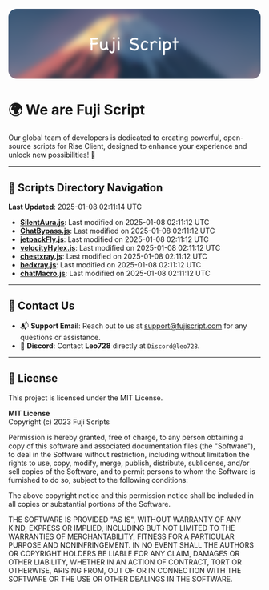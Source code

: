![Banner](.github/b.webp)

# 🌍 **We are Fuji Script**

Our global team of developers is dedicated to creating powerful, open-source scripts for Rise Client, designed to enhance your experience and unlock new possibilities! 🌟

---
<!-- SCRIPTS_NAVIGATION_START -->
## 📂 **Scripts Directory Navigation**

**Last Updated**: 2025-01-08 02:11:14 UTC

- **[SilentAura.js](scripts/SilentAura.js)**: Last modified on 2025-01-08 02:11:12 UTC
- **[ChatBypass.js](scripts/ChatBypass.js)**: Last modified on 2025-01-08 02:11:12 UTC
- **[jetpackFly.js](scripts/jetpackFly.js)**: Last modified on 2025-01-08 02:11:12 UTC
- **[velocityHylex.js](scripts/velocityHylex.js)**: Last modified on 2025-01-08 02:11:12 UTC
- **[chestxray.js](scripts/chestxray.js)**: Last modified on 2025-01-08 02:11:12 UTC
- **[bedxray.js](scripts/bedxray.js)**: Last modified on 2025-01-08 02:11:12 UTC
- **[chatMacro.js](scripts/chatMacro.js)**: Last modified on 2025-01-08 02:11:12 UTC

<!-- SCRIPTS_NAVIGATION_END -->

---

## 💬 **Contact Us**  
- 📬 **Support Email**: Reach out to us at [support@fujiscript.com](mailto:support@fujiscript.com) for any questions or assistance.  
- 💬 **Discord**: Contact **Leo728** directly at `Discord@leo728`.

---

## 📜 **License**

This project is licensed under the MIT License.  

**MIT License**  
Copyright (c) 2023 Fuji Scripts  

Permission is hereby granted, free of charge, to any person obtaining a copy of this software and associated documentation files (the "Software"), to deal in the Software without restriction, including without limitation the rights to use, copy, modify, merge, publish, distribute, sublicense, and/or sell copies of the Software, and to permit persons to whom the Software is furnished to do so, subject to the following conditions:  

The above copyright notice and this permission notice shall be included in all copies or substantial portions of the Software.  

THE SOFTWARE IS PROVIDED "AS IS", WITHOUT WARRANTY OF ANY KIND, EXPRESS OR IMPLIED, INCLUDING BUT NOT LIMITED TO THE WARRANTIES OF MERCHANTABILITY, FITNESS FOR A PARTICULAR PURPOSE AND NONINFRINGEMENT. IN NO EVENT SHALL THE AUTHORS OR COPYRIGHT HOLDERS BE LIABLE FOR ANY CLAIM, DAMAGES OR OTHER LIABILITY, WHETHER IN AN ACTION OF CONTRACT, TORT OR OTHERWISE, ARISING FROM, OUT OF OR IN CONNECTION WITH THE SOFTWARE OR THE USE OR OTHER DEALINGS IN THE SOFTWARE.  
